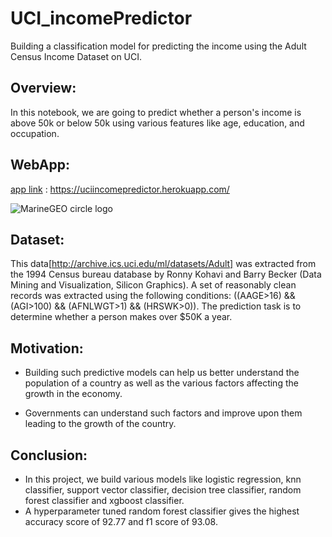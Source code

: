 # UCI_incomePredictor
 Building a classification model for predicting the income using the Adult Census Income Dataset on UCI.
 
 
 ## Overview:
 In this notebook, we are going to predict whether a person's income is above 50k or below 50k using various features like age, education, and occupation.
 
 ## WebApp:
 [app link](https://uciincomepredictor.herokuapp.com/) :  https://uciincomepredictor.herokuapp.com/
 
 ![MarineGEO circle logo](C:/Users/ron23/OneDrive/Desktop/Screenshot.png "App Screenshot")
 
 
## Dataset:
This data[http://archive.ics.uci.edu/ml/datasets/Adult] was extracted from the 1994 Census bureau database by Ronny Kohavi and Barry Becker (Data Mining and Visualization, Silicon Graphics). A set of reasonably clean records was extracted using the following conditions: ((AAGE>16) && (AGI>100) && (AFNLWGT>1) && (HRSWK>0)). The prediction task is to determine whether a person makes over $50K a year.


## Motivation:
*  Building such predictive models can help us better understand the population of a country as well as the various factors affecting the growth in the economy.

*  Governments can understand such factors and improve upon them leading to the growth of the country.

## Conclusion:
* In this project, we build various models like logistic regression, knn classifier, support vector classifier, decision tree classifier, random forest classifier and xgboost classifier.
* A hyperparameter tuned random forest classifier gives the highest accuracy score of 92.77 and f1 score of 93.08.
